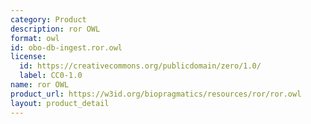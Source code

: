 ```yaml
---
category: Product
description: ror OWL
format: owl
id: obo-db-ingest.ror.owl
license:
  id: https://creativecommons.org/publicdomain/zero/1.0/
  label: CC0-1.0
name: ror OWL
product_url: https://w3id.org/biopragmatics/resources/ror/ror.owl
layout: product_detail
---
```

